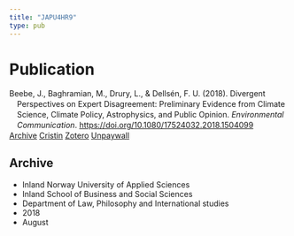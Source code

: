 ```yaml
---
title: "JAPU4HR9"
type: pub
---
```

<h1>Publication</h1>
<article id="csl-bib-container-JAPU4HR9" class="csl-bib-container">
  <div class="csl-bib-body" style="line-height: 1.35; padding-left: 1em; text-indent:-1em;">
  <div class="csl-entry">Beebe, J., Baghramian, M., Drury, L., &amp; Dells&#xE9;n, F. U. (2018). Divergent Perspectives on Expert Disagreement: Preliminary Evidence from Climate Science, Climate Policy, Astrophysics, and Public Opinion. <i>Environmental Communication</i>. <a href="https://doi.org/10.1080/17524032.2018.1504099">https://doi.org/10.1080/17524032.2018.1504099</a></div>
</div>
  <div class="csl-bib-buttons">
    <a href="#taxonomy-article-JAPU4HR9" class="csl-bib-button">Archive</a>
    <a href alt="Cristin URL" class="csl-bib-button">Cristin</a>
    <a href alt="Zotero URL" class="csl-bib-button">Zotero</a>
    <a href="https://psyarxiv.com/ehz8y/download" class="csl-bib-button">Unpaywall</a>
  </div>
  <div id="csl-bib-meta-container-JAPU4HR9"></div>
</article>
<div id="csl-bib-meta-JAPU4HR9" class="csl-bib-meta">
  <article id="taxonomy-article-JAPU4HR9" class="taxonomy-article">
    <h1>Archive</h1>
    <ul>
      <li>Inland Norway University of Applied Sciences</li>
      <li>Inland School of Business and Social Sciences</li>
      <li>Department of Law, Philosophy and International studies</li>
      <li>2018</li>
      <li>August</li>
    </ul>
  </article>
</div>
